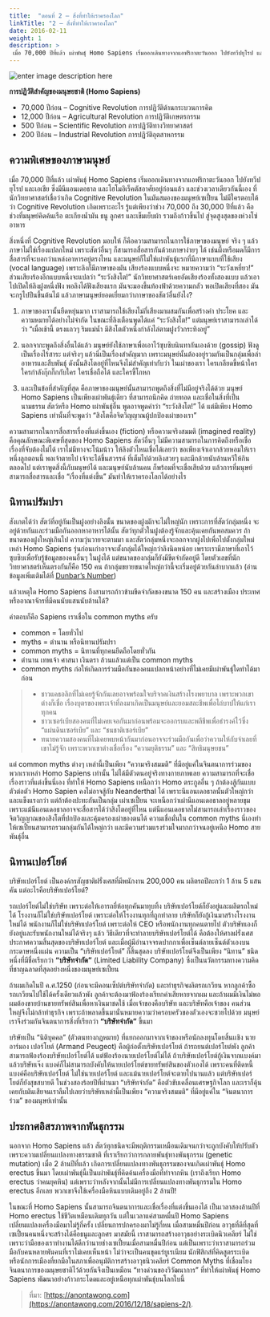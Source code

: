 ```yaml
---
title:  "ตอนที่ 2 – สิ่งที่ทำให้เราครองโลก"
linkTitle: "2 – สิ่งที่ทำให้เราครองโลก"
date: 2016-02-11
weight: 1
description: >
 เมื่อ 70,000 ปีที่แล้ว เผ่าพันธุ์ Homo Sapiens เริ่มออกเดินทางจากแอฟริกาตะวันออก ไปยังทวีปยุโรป และเอเชีย ซึ่งมีนีแอนเดอธาล และโฮโมอิเร็คตัสอาศัยอยู่ก่อนแล้ว และช่วงเวลาเดียวกันนี้เอง ที่นักวิทยาศาสตร์เชื่อว่าเกิด Cognitive Revolution.
---
```

![enter image description here](https://anontawong.files.wordpress.com/2016/12/20161218_sapiens2.png?w=676)

**การปฏิวัติสำคัญของมนุษยชาติ (Homo Sapiens)**

- 70,000 ปีก่อน – Cognitive Revolution การปฏิวัติด้านกระบวนการคิด
- 12,000 ปีก่อน – Agricultural Revolution การปฏิวัติเกษตรกรรม
- 500 ปีก่อน – Scientific Revolution การปฏิวัติทางวิทยาศาสตร์
- 200 ปีก่อน – Industrial Revolution การปฏิวัติอุตสาหกรรม


## ความพิเศษของภาษามนุษย์

เมื่อ 70,000 ปีที่แล้ว เผ่าพันธุ์ Homo Sapiens เริ่มออกเดินทางจากแอฟริกาตะวันออก ไปยังทวีปยุโรป และเอเชีย ซึ่งมีนีแอนเดอธาล และโฮโมอิเร็คตัสอาศัยอยู่ก่อนแล้ว และช่วงเวลาเดียวกันนี้เอง ที่นักวิทยาศาสตร์เชื่อว่าเกิด Cognitive Revolution ในมันสมองของมนุษย์เซเปี้ยน ไม่มีใครตอบได้ว่า Cognitive Revolution เกิดเพราะอะไร รู้แต่เพียงว่าช่วง 70,000 ถึง 30,000 ปีที่แล้ว คือช่วงที่มนุษย์คิดค้นเรือ ตะเกียงน้ำมัน ธนู ลูกศร และเข็มเย็บผ้า รวมถึงก้าวขึ้นไป สู่จุดสูงสุดของห่วงโซ่อาหาร

สิ่งหนึ่งที่ Cognitive Revolution มอบให้ ก็คือความสามารถในการใช้ภาษาของมนุษย์ จริง ๆ แล้วภาษาไม่ใช่เรื่องแปลกใหม่ เพราะสัตว์อื่นๆ ก็สามารถสื่อสารกันด้วยภาษาง่ายๆ ได้ เช่นผึ้งหรือมดก็มีการสื่อสารที่จะบอกว่าแหล่งอาหารอยู่ตรงไหน และมนุษย์ก็ไม่ใช่เผ่าพันธุ์แรกที่มีภาษาแบบที่ใช้เสียง (vocal language) เพราะลิงก็มีภาษาของมัน เสียงร้องแบบหนึ่งจะ หมายความว่า “ระวังเหยี่ยว!” ส่วนเสียงร้องอีกแบบหนึ่งจะแปลว่า “ระวังสิงโต!” นักวิทยาศาสตร์เคยอัดเสียงร้องทั้งสองแบบ แล้วเอาไปเปิดให้ลิงฝูงหนึ่งฟัง พอลิงได้ฟังเสียงแรก มันจะมองขึ้นท้องฟ้าด้วยความกลัว พอเปิดเสียงที่สอง มันจะกรูไปปีนขึ้นต้นไม้ แล้วภาษามนุษย์ยอดเยี่ยมกว่าภาษาของสัตว์อื่นยังไง?

1. ภาษาของเรานั้นยืดหยุ่นมาก เราสามารถใช้เสียงไม่กี่เสียงมาผสมกันเพื่อสร้างคำ ประโยค และความหมายได้อย่างไม่จำกัด ในขณะที่ลิงเตือนพูดได้แค่ “ระวังสิงโต!” แต่มนุษย์เราสามารถเล่าได้ว่า “เมื่อเช้านี้ ตรงแถวๆ ริมแม่น้ำ มีสิงโตตัวหนึ่งกำลังไล่ตามฝูงวัวกระทิงอยู่”

2. นอกจากะพูดถึงสิ่งอื่นได้แล้ว มนุษย์ยังใช้ภาษาเพื่อเอาไว้ซุบซิบนินทากันเองด้วย (gossip) ฟังดูเป็นเรื่องไร้สาระ แต่จริงๆ แล้วนี่เป็นเรื่องสำคัญมาก เพราะมนุษย์นั้นต้องอยู่รวมกันเป็นกลุ่มเพื่อล่าอาหารและสืบพันธุ์ ดังนั้นสิงโตอยู่ที่ไหนจึงไม่สำคัญเท่ากับว่า ในเผ่าของเรา ใครเกลียดขี้หน้าใคร ใครกำลังกุ๊กกิ๊กกับใคร ใครเชื่อถือได้ และใครขี้โกหก

3. และเป็นข้อที่สำคัญที่สุด  คือภาษาของมนุษย์นั้นสามารถพูดถึงสิ่งที่ไม่มีอยู่จริงได้ด้วย มนุษย์ Homo Sapiens เป็นเพียงเผ่าพันธุ์เดียว ที่สามารถนึกคิด ถ่ายทอด และเชื่อในสิ่งที่เป็นนามธรรม สัตว์หรือ Homo เผ่าพันธุ์อื่น พูดอาจพูดคำว่า “ระวังสิงโต!” ได้ แต่มีเพียง Homo Sapiens เท่านั้นที่จะพูดว่า “สิงโตคือจิตวิญญาณผู้ปกป้องเผ่าของเรา”

ความสามารถในการสื่อสารเรื่องที่แต่งขึ้นเอง (fiction) หรือความจริงสมมติ (imagined reality) คือคุณลักษณะพิเศษที่สุดของ Homo Sapiens สัตว์อื่นๆ ไม่มีความสามารถในการคิดถึงหรือเชื่อเรื่องที่จับต้องไม่ได้ เราไม่มีทางจะโน้มน้าว ให้ลิงตัวไหนเชื่อได้เลยว่า ขอเพียงเจ้าเอากล้วยหอมให้เราหนึ่งลูกตอนนี้ พอเจ้าตายไป เจ้าจะได้ขึ้นสวรรค์ ที่เต็มไปด้วยลิงสวยๆ และมีกล้วยนับล้านหวีให้กินตลอดไป แต่เราพูดสิ่งนี้กับมนุษย์ได้ และมนุษย์นับล้านคน ก็พร้อมที่จะเชื่อเสียด้วย แล้วการที่มนุษย์สามารถสื่อสารและเชื่อ “เรื่องที่แต่งขึ้น” มันทำให้เราครองโลกได้อย่างไร

## นิทานปรัมปรา

สังเกตได้ว่า สัตว์ที่อยู่กันเป็นฝูงอย่างลิงนั้น ขนาดของฝูงมักจะไม่ใหญ่นัก เพราะการที่สัตว์กลุ่มหนึ่ง จะอยู่ด้วยกันและร่วมมือกันออกหาอาหารได้นั้น สัตว์ทุกตัวในฝูงต้องรู้จักและคุ้นเคยกันพอสมควร ถ้าขนาดของฝูงใหญ่เกินไป ความวุ่นวายจะตามมา และสัตว์กลุ่มหนึ่งจะออกจากฝูงไปเพื่อไปตั้งกลุ่มใหม่ เหล่า Homo Sapiens รุ่นก่อนเก่าอาจจะตั้งกลุ่มได้ใหญ่กว่าลิงนิดหน่อย เพราะเรามีภาษาที่เอาไว้ซุบซิบเพื่อรับรู้ข้อมูลของคนอื่นๆ ในฝูงได้ แต่ขนาดของกลุ่มก็ยังมีขีดจำกัดอยู่ดี โดยตัวเลขที่นักวิทยาศาสตร์เห็นตรงกันก็คือ 150 คน ถ้ากลุ่มขยายขนาดใหญ่กว่านี้จะเริ่มอยู่ด้วยกันลำบากแล้ว (อ่านข้อมูลเพิ่มเติมได้ที่  [Dunbar’s Number](https://en.wikipedia.org/wiki/Dunbar's_number))

แล้วเหตุใด Homo Sapiens ถึงสามารถก้าวข้ามขีดจำกัดของขนาด 150 คน และสร้างเมือง ประเทศ หรืออาณาจักรที่มีคนนับแสนนับล้านได้?

คำตอบก็คือ Sapiens เราเชื่อใน common myths ครับ

- common = โดยทั่วไป
- myths = ตำนาน หรือนิทานปรัมปรา
- common myths = นิทานที่ทุกคนยึดถือโดยทั่วกัน
- ตำนาน เทพเจ้า ศาสนา เงินตรา ล้วนแล้วแต่เป็น common myths
- common myths ก่อให้เกิดการร่วมมือกันของคนแปลกหน้าอย่างที่ไม่เคยมีเผ่าพันธุ์ใดทำได้มาก่อน

>- ชาวแคธอลิกที่ไม่เคยรู้จักกันเลยอาจพร้อมใจบริจาคเงินสร้างโรงพยาบาล เพราะพวกเขาต่างก็เชื่อ เรื่องบุตรของพระเจ้าที่ลงมาเกิดเป็นมนุษย์และยอมสละชีพเพื่อไถ่บาปให้แก่เราทุกคน
>- ชาวเซอร์เบียสองคนที่ไม่เคยเจอกันมาก่อนพร้อมจะออกรบและพลีชีพเพื่อธำรงค์ไว้ซึ่ง “แผ่นดินเซอร์เบีย” และ “ชนชาติเซอร์เบีย”
>- ทนายความสองคนที่ไม่เคยพบหน้ากันมาก่อนอาจจะร่วมมือกันเพื่อว่าความให้กับจำเลยที่เขาไม่รู้จัก เพราะพวกเขาต่างเชื่อเรื่อง “ความยุติธรรม” และ “สิทธิมนุษยชน”

แต่ common myths ต่างๆ เหล่านี้เป็นเพียง “ความจริงสมมติ” ที่มีอยู่แค่ในจินตนาการร่วมของพวกเราเหล่า Homo Sapiens เท่านั้น ไม่ได้มีตัวตนอยู่จริงทางกายภาพเลย ความสามารถที่จะเชื่อเรื่องราวที่แต่งขึ้นนี่เอง ที่ทำให้ Homo Sapiens เหนือกว่า Homo ตระกูลอื่น ๆ ถ้าต้องสู้กันแบบตัวต่อตัว Homo Sapien คงไม่อาจสู้กับ Neanderthal ได้ เพราะนีแอนเดอธาลนั้นตัวใหญ่กว่าและแข็งแรงกว่า แต่ถ้าต้องปะทะกันเป็นกลุ่ม เผ่าเซเปี้ยน จะเหนือกว่าเผ่านีแอนเดอธาลอยู่หลายขุม เพราะแม้นีแอนเดอธาลอาจจะสื่อสารได้ว่าสิงโตอยู่ที่ไหน แต่นีแอนเดอธาลไม่สามารถเล่าเรื่องราวของจิตวิญญาณของสิงโตที่ปกป้องและคุ้มครองเผ่าของตนได้ ความเชื่อมั่นใน common myths นี่เองทำให้เซเปี้ยนสามารถรวมกลุ่มกันได้ใหญ่กว่า และมีความร่วมแรงร่วมใจมากกว่าจนอยู่เหนือ Homo สายพันธุ์อื่น

## นิทานเปอร์โยต์

บริษัทเปอร์โยต์ เป็นองค์กรสัญชาติฝรั่งเศสที่มีพนักงาน 200,000 คน ผลิตรถปีละกว่า 1 ล้าน 5 แสนคัน แต่อะไรคือบริษัทเปอร์โยต์?

รถเปอร์โยต์ไม่ใช่บริษัท เพราะต่อให้เอารถยี่ห้อทุกคันมาทุบทิ้ง บริษัทเปอร์โยต์ก็ยังอยู่และผลิตรถใหม่ได้ โรงงานก็ไม่ใช่บริษัทเปอร์โยต์ เพราะต่อให้โรงงานทุกที่ถูกทำลาย บริษัทก็ยังกู้เงินมาสร้างโรงงานใหม่ได้ พนักงานก็ไม่ใช่บริษัทเปอร์โยต์ เพราะต่อให้ CEO หรือพนักงานทุกคนตายไป ตัวบริษัทเองก็ยังอยู่และรับพนักงานใหม่ได้จริงๆ แล้ว วิธีเดียวที่จะทำลายบริษัทเปอร์โยต์ได้ คือต้องให้ศาลฝรั่งเศสประกาศความสิ้นสุดของบริษัทเปอร์โยต์ และเมื่อผู้มีอำนาจจรดปากกาเพื่อเซ็นต์ลายเซ็นต์ตัวเองบนกระดาษหนึ่งแผ่น ความเป็น “บริษัทเปอร์โยต์” ก็สิ้นสุดลง บริษัทเปอร์โยต์จึงเป็นเพียง “นิทาน” ชนิดหนึ่งที่มีชื่อเรียกว่า **“บริษัทจำกัด”** (Limited Liability Company) ซึ่งเป็นนวัตกรรมทางความคิดที่ชาญฉลาดที่สุดอย่างหนึ่งของมนุษย์เซเปี้ยน

ถ้าผมเกิดในปี ค.ศ.1250 (ก่อนจะมีคอนเซ็ปต์บริษัทจำกัด) และทำธุรกิจผลิตรถเกวียน หากลูกค้าซื้อรถเกวียนไปใช้ได้ครั้งเดียวแล้วพัง ลูกค้าจะต้องมาฟ้องร้องเรียกค่าเสียหายจากผม และถ้าผมมีเงินไม่พอ ผมต้องขายบ้านขายทรัพย์สินเพื่อหาเงินมาชดใช้ เมื่อเจ้าของคือบริษัท และบริษัทคือเจ้าของ คนส่วนใหญ่จึงไม่กล้าทำธุรกิจ เพราะถ้าพลาดขึ้นมานั่นหมายความว่าครอบครัวของตัวเองจะซวยไปด้วย มนุษย์เราจึงร่วมกันจินตนาการสิ่งที่เรียกว่า **“บริษัทจำกัด”** ขึ้นมา

บริษัทเป็น “นิติบุคคล” (ตัวตนทางกฎหมาย) ที่แยกออกมาจากเจ้าของหรือนักลงทุนโดยสิ้นเเชิง นายอาร์มอง เปอร์โยต์ (Armand Peugeot) คือผู้ก่อตั้งบริษัทเปอร์โยต์ ถ้ารถยนต์เปอร์โยต์พัง ลูกค้าสามารถฟ้องร้องบริษัทเปอร์โยต์ได้ แต่ฟ้องร้องนายเปอร์โยต์ไม่ได้ ถ้าบริษัทเปอร์โยต์กู้เงินจากแบงค์มาแล้วบริษัทเจ๊ง แบงค์ก็ไม่สามารถบังคับให้นายเปอร์โยต์ขายทรัพย์สินของตัวเองได้ เพราะคนที่ติดหนี้แบงค์คือบริษัทเปอร์โยต์ ไม่ใช่นายเปอร์โยต์ และแม้นายเปอร์โยต์จะตายไปนานแล้ว แต่บริษัทเปอร์โยต์ก็ยังสุขสบายดี ในช่วงสองร้อยปีที่ผ่านมา “บริษัทจำกัด” คือตัวขับเคลื่อนเศรษฐกิจโลก และเราก็คุ้นเคยกับมันเสียจนเราลืมไปเลยว่าบริษัทเหล่านี้เป็นเพียง “ความจริงสมมติ” ที่มีอยู่แค่ใน “จินตนาการร่วม” ของมนุษย์เท่านั้น

## ประกาศอิสรภาพจากพันธุกรรม

นอกจาก Homo Sapiens แล้ว สัตว์ทุกชนิดจะมีพฤติกรรมเหมือนเดิมจนกว่าจะถูกบังคับให้ปรับตัวเพราะความเปลี่ยนแปลงทางธรรมชาติ ที่เราเรียกว่าการกลายพันธุ์ทางพันธุกรรม (genetic mutation) เมื่อ 2 ล้านปีที่แล้ว เกิดการเปลี่ยนแปลงทางพันธุกรรมของจนเกิดเผ่าพันธุ์ Homo erectus ขึ้นมา โดยเผ่าพันธุ์นี้เป็นเผ่าพันธุ์ที่คิดค้นเครื่องมือที่ทำจากหิน (เราถึงเรียก Homo erectus ว่าคนยุคหิน) แต่เพราะว่าหลังจากนั้นไม่มีการเปลี่ยนแปลงทางพันธุกรรมใน Homo erectus อีกเลย พวกเขาจึงใช้เครื่องมือหินแบบเดิมอยู่ถึง 2 ล้านปี!

ในขณะที่ Homo Sapiens นั้นสามารถจินตนาการและเชื่อเรื่องที่แต่งขึ้นเองได้   เป็นเวลาสองล้านปีที่ Homo erectus ใช้ชีวิตเหมือนเดิมทุกวัน แต่ในเวลาแค่สามหมื่นปี Homo Sapiens เปลี่ยนแปลงเครื่องมือมาไม่รู้กี่ครั้ง เปลี่ยนการปกครองมาไม่รู้กี่หน เมื่อสามหมื่นปีก่อน อาวุธที่ดีที่สุดที่เซเปี้ยนคนหนึ่งจะสร้างได้คือธนูและลูกศร มาสมัยนี้ เราสามารถสร้างอาวุธอย่างระเบิดนิวเคลียร์ ไม่ใช่เพราะว่ามือของเราทำงานได้ดีกว่านายช่างเซเปี้ยนเมื่อสามหมื่นปีก่อน แต่เป็นเพราะว่าเราสามารถร่วมมือกับคนหลายพันคนที่เราไม่เคยเห็นหน้า ไม่ว่าจะเป็นคนขุดแร่ยูเรเนียม นักฟิสิกส์ที่คิดสูตรระเบิด หรือนักการเมืองที่ยกมือในสภาเพื่ออนุมัติการสร้างอาวุธนิวเคลียร์ Common Myths ที่เชื่อมโยงจินตนาการของมนุษยชาติไว้ด้วยกันจึงเป็นเหมือน “ทางด่วนของวิวัฒนาการ” ที่ทำให้เผ่าพันธุ์ Homo Sapiens พัฒนาอย่างก้าวกระโดดและอยู่เหนือทุกเผ่าพันธุ์บนโลกใบนี้

> ที่มา: [https://anontawong.com](https://anontawong.com/2016/12/18/sapiens-2/).
